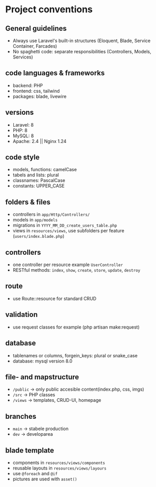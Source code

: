 # Project conventions
## General guidelines
- Always use Laravel's built-in structures (Eloquent, Blade, Service Container, Farcades)
- No spaghetti code: separate responsibilities (Controllers, Models, Services)

## code languages & frameworks
-  backend: PHP
-  frontend: css, tailwind
-  packages: blade, livewire

## versions
- Laravel: 8
- PHP: 8
- MySQL: 8
- Apache: 2.4 || Nginx 1.24


## code style
- models, functions: camelCase
- tabels and lists: plural
- classnames: PascalCase
- constants: UPPER_CASE

## folders & files
- controllers in `app/Http/Controllers/`
- models in `app/models`
- migrations in `YYYY_MM_DD_create_users_table.php`
- views in `resources/views`, use subfolders per feature (`users/index.blade.php`)

## controllers
- one controller per resource example `UserController`
- RESTful methods: `index`, `show`, `create`, `store`, `update`, `destroy`

## route
- use Route::resource for standard CRUD 

## validation
- use request classes for example (php artisan make:request)

## database
- tablenames or columns, forgein_keys: plural or snake_case
- database: mysql version 8.0

## file- and mapstructure
- `/public` -> only public accesible content(index.php, css, imgs)
- `/src` -> PHP classes
- `/views` -> templates, CRUD-UI, homepage

## branches
- `main` → stabele production
- `dev` → developarea

## blade template
- components in `resources/views/components`
- reusable layouts in `resources/views/layours`
- use `@foreach` and `@if`
- pictures are used with `asset()`
